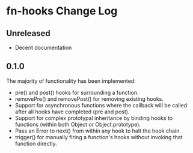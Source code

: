 # fn-hooks Change Log

## Unreleased
- Decent documentation

## 0.1.0
The majority of functionality has been implemented:
- pre() and post() hooks for surrounding a function.
- removePre() and removePost() for removing existing hooks.
- Support for asynchronous functions where the callback will be called after all hooks have completed (pre and post).
- Support for complex prototypal inheritance by binding hooks to functions (within both Object or Object.prototype).
- Pass an Error to next() from within any hook to halt the hook chain.
- trigger() for manually firing a function's hooks without invoking that function directly.
